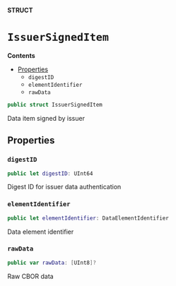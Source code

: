 **STRUCT**

# `IssuerSignedItem`

**Contents**

- [Properties](#properties)
  - `digestID`
  - `elementIdentifier`
  - `rawData`

```swift
public struct IssuerSignedItem
```

Data item signed by issuer

## Properties
### `digestID`

```swift
public let digestID: UInt64
```

Digest ID for issuer data authentication

### `elementIdentifier`

```swift
public let elementIdentifier: DataElementIdentifier
```

Data element identifier

### `rawData`

```swift
public var rawData: [UInt8]?
```

Raw CBOR data
